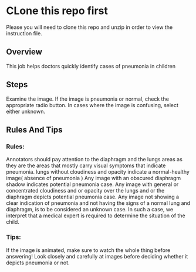 # CLone this repo first
Please you will need to clone this repo and unzip in order to view the instruction file.
## Overview
This job helps doctors quickly identify cases of pneumonia in children

## Steps
Examine the image.
If the image is pneumonia or normal, check the appropriate radio button.
In cases where the image is confusing, select either unknown.
## Rules And Tips
### Rules:

Annotators should pay attention to the diaphragm and the lungs areas as they are the areas that mostly carry visual symptoms that indicate pneumonia.
lungs without cloudiness and opacity indicate a normal-healthy image( absence of pneumonia )
Any image with an obscured diaphragm shadow indicates potential pneumonia case.
Any image with general or concentrated cloudiness and or opacity over the lungs and or the diaphragm depicts potential pneumonia case.
Any image not showing a clear indication of pneumonia and not having the signs of a normal lung and diaphragm, is to be considered an unknown case. In such a case, we interpret that a medical expert is required to determine the situation of the child.
### Tips:

If the image is animated, make sure to watch the whole thing before answering!
Look closely and carefully at images before deciding whether it depicts pneumonia or not.
